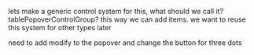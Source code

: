 lets make a generic control system for this, what should we call it? tablePopoverControlGroup? this way we can add items. we want to reuse this system for other types later


need to add modify to the popover and change the button for three dots